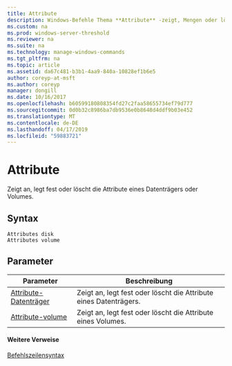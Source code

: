 ```yaml
---
title: Attribute
description: Windows-Befehle Thema **Attribute** -zeigt, Mengen oder löscht die Attribute eines Datenträgers oder Volumes.
ms.custom: na
ms.prod: windows-server-threshold
ms.reviewer: na
ms.suite: na
ms.technology: manage-windows-commands
ms.tgt_pltfrm: na
ms.topic: article
ms.assetid: da67c481-b3b1-4aa9-840a-10828ef1b6e5
author: coreyp-at-msft
ms.author: coreyp
manager: dongill
ms.date: 10/16/2017
ms.openlocfilehash: b60599180808354fd27c2faa58655734ef79d777
ms.sourcegitcommit: 0d0b32c8986ba7db9536e0b8648d4ddf9b03e452
ms.translationtype: MT
ms.contentlocale: de-DE
ms.lasthandoff: 04/17/2019
ms.locfileid: "59883721"
---
```

# <a name="attributes"></a>Attribute



Zeigt an, legt fest oder löscht die Attribute eines Datenträgers oder Volumes.

## <a name="syntax"></a>Syntax

```
Attributes disk
Attributes volume
```

## <a name="parameters"></a>Parameter

|Parameter|Beschreibung|
|---------|-----------|
|[Attribute-Datenträger](attributes-disk.md)|Zeigt an, legt fest oder löscht die Attribute eines Datenträgers.|
|[Attribute-volume](attributes-volume.md)|Zeigt an, legt fest oder löscht die Attribute eines Volumes.|

#### <a name="additional-references"></a>Weitere Verweise

[Befehlszeilensyntax](command-line-syntax-key.md)

